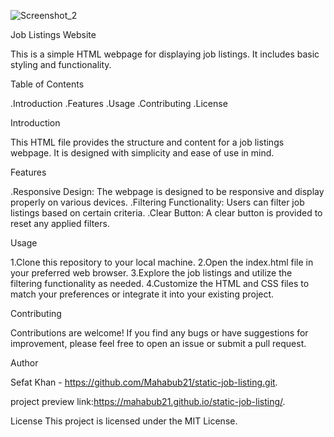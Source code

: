![Screenshot_2](https://github.com/Mahabub21/static-job-listing/assets/158444199/f147e0a7-1167-4fd1-8472-4897211ce325)


Job Listings Website

This is a simple HTML webpage for displaying job listings. It includes basic styling and functionality.

Table of Contents

.Introduction
.Features
.Usage
.Contributing
.License

Introduction

This HTML file provides the structure and content for a job listings webpage. It is designed with simplicity and ease of use in mind.

Features

.Responsive Design: The webpage is designed to be responsive and display properly on various devices.
.Filtering Functionality: Users can filter job listings based on certain criteria.
.Clear Button: A clear button is provided to reset any applied filters.

Usage

1.Clone this repository to your local machine.
2.Open the index.html file in your preferred web browser.
3.Explore the job listings and utilize the filtering functionality as needed.
4.Customize the HTML and CSS files to match your preferences or integrate it into your existing project.

Contributing

Contributions are welcome! If you find any bugs or have suggestions for improvement, please feel free to open an issue or submit a pull request.

Author

Sefat Khan - https://github.com/Mahabub21/static-job-listing.git.

project preview link:https://mahabub21.github.io/static-job-listing/.

License
This project is licensed under the MIT License.
